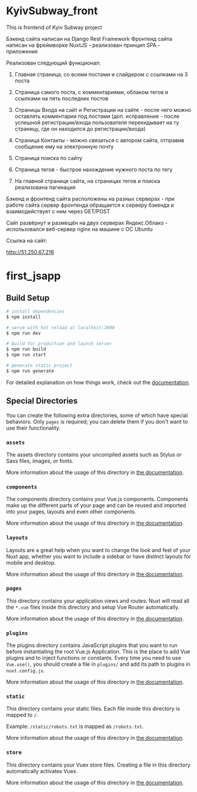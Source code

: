 # KyivSubway_front
This is frontend of Kyiv Subway project

Бэкенд сайта написан на Django Rest Framework
Фронтенд сайта написан на фреймворке NuxtJS - реализован принцип SPA - приложения

Реализован следующий функционал:

1) Главная страница, со всеми постами и слайдером с ссылками на 3 поста

2) Страница самого поста, с комментариями, облаком тегов и ссылками на пять последних постов

3) Страницы Входа на сайт и Регистрации на сайте - после чего можно оставлять комментарии под постами (доп. исправление - после успешной регистрации/входа пользователя
 перекидывает на ту страницу, где он находился до регистрации/входа)

4) Страница Контакты - можно связаться с автором сайта, отправив сообщение ему на электронную почту

5) Страница поиска по сайту

6) Страница тегов - быстрое нахождение нужного поста по тегу

7) На главной странице сайта, на страницах тегов и поиска реализована пагинация

Бэкенд и фронтенд сайта расположены на разных серверах - при работе сайта сервер фронтенда обращается к серверу бэкенда и взаимодействует с ним через GET/POST

Сайт развёрнут и размещён на двух серверах Яндекс.Облако - использовался веб-сервер nginx на машине с ОС Ubuntu

Ссылка на сайт:

http://51.250.67.216

# first_jsapp

## Build Setup

```bash
# install dependencies
$ npm install

# serve with hot reload at localhost:3000
$ npm run dev

# build for production and launch server
$ npm run build
$ npm run start

# generate static project
$ npm run generate
```

For detailed explanation on how things work, check out the [documentation](https://nuxtjs.org).

## Special Directories

You can create the following extra directories, some of which have special behaviors. Only `pages` is required; you can delete them if you don't want to use their functionality.

### `assets`

The assets directory contains your uncompiled assets such as Stylus or Sass files, images, or fonts.

More information about the usage of this directory in [the documentation](https://nuxtjs.org/docs/2.x/directory-structure/assets).

### `components`

The components directory contains your Vue.js components. Components make up the different parts of your page and can be reused and imported into your pages, layouts and even other components.

More information about the usage of this directory in [the documentation](https://nuxtjs.org/docs/2.x/directory-structure/components).

### `layouts`

Layouts are a great help when you want to change the look and feel of your Nuxt app, whether you want to include a sidebar or have distinct layouts for mobile and desktop.

More information about the usage of this directory in [the documentation](https://nuxtjs.org/docs/2.x/directory-structure/layouts).


### `pages`

This directory contains your application views and routes. Nuxt will read all the `*.vue` files inside this directory and setup Vue Router automatically.

More information about the usage of this directory in [the documentation](https://nuxtjs.org/docs/2.x/get-started/routing).

### `plugins`

The plugins directory contains JavaScript plugins that you want to run before instantiating the root Vue.js Application. This is the place to add Vue plugins and to inject functions or constants. Every time you need to use `Vue.use()`, you should create a file in `plugins/` and add its path to plugins in `nuxt.config.js`.

More information about the usage of this directory in [the documentation](https://nuxtjs.org/docs/2.x/directory-structure/plugins).

### `static`

This directory contains your static files. Each file inside this directory is mapped to `/`.

Example: `/static/robots.txt` is mapped as `/robots.txt`.

More information about the usage of this directory in [the documentation](https://nuxtjs.org/docs/2.x/directory-structure/static).

### `store`

This directory contains your Vuex store files. Creating a file in this directory automatically activates Vuex.

More information about the usage of this directory in [the documentation](https://nuxtjs.org/docs/2.x/directory-structure/store).
